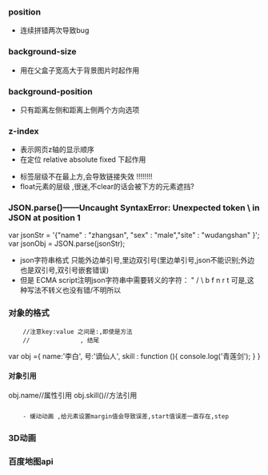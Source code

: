 ### position
+ 连续拼错两次导致bug

### background-size 
+ 用在父盒子宽高大于背景图片时起作用

### background-position 
+ 只有距离左侧和距离上侧两个方向选项

### z-index
- 表示网页z轴的显示顺序
- 在定位 relative absolute fixed 下起作用
+ <a>标签层级不在最上方,会导致链接失效 !!!!!!!!
+ float元素的层级 ,很迷,不clear的话会被下方的元素遮挡?


### JSON.parse()——Uncaught SyntaxError: Unexpected token \ in JSON at position 1
var jsonStr = '{"name" : "zhangsan", "sex"  : "male","site" : "wudangshan" }';
        var jsonObj = JSON.parse(jsonStr);  
- json字符串格式 只能外边单引号,里边双引号(里边单引号,json不能识别;外边也是双引号,双引号嵌套错误)
- 但是 ECMA script注明json字符串中需要转义的字符： " / \ b f n r t
    可是,这种写法不转义也没有错/不明所以


### 对象的格式
        //注意key:value 之间是:,即使是方法
        //              , 结尾
var obj ={
        name:'李白',
        号:'谪仙人',
        skill : function (){
                console.log('青莲剑');
        }
}

#### 对象引用
obj.name//属性引用
obj.skill()//方法引用

###
        - 缓动动画 ,给元素设置margin值会导致误差,start值误差一直存在,step

### 3D动画
### 百度地图api